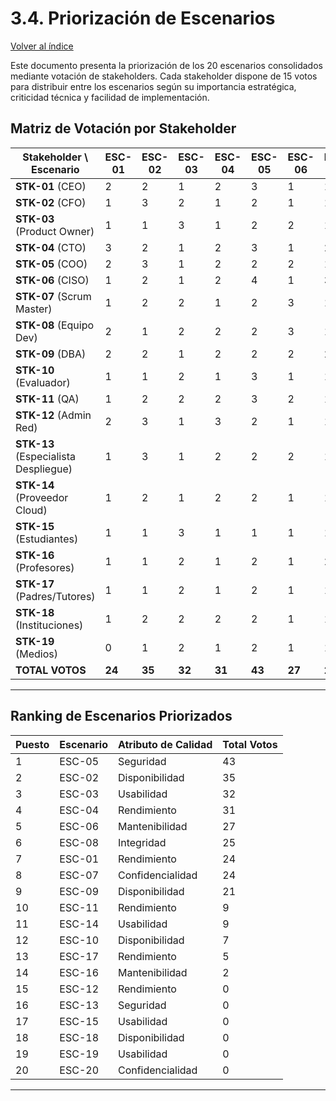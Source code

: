 # 3.4. Priorización de Escenarios

[Volver al índice](../3.md)

Este documento presenta la priorización de los 20 escenarios consolidados mediante votación de stakeholders. Cada stakeholder dispone de 15 votos para distribuir entre los escenarios según su importancia estratégica, criticidad técnica y facilidad de implementación.



## Matriz de Votación por Stakeholder

| **Stakeholder \ Escenario** | **ESC-01** | **ESC-02** | **ESC-03** | **ESC-04** | **ESC-05** | **ESC-06** | **ESC-07** | **ESC-08** | **ESC-09** | **ESC-10** | **ESC-11** | **ESC-12** | **ESC-13** | **ESC-14** | **ESC-15** | **ESC-16** | **ESC-17** | **ESC-18** | **ESC-19** | **ESC-20** |
|----------------------------|-----------|-----------|-----------|-----------|-----------|-----------|-----------|-----------|-----------|-----------|-----------|-----------|-----------|-----------|-----------|-----------|-----------|-----------|-----------|-----------|
| **STK-01** (CEO) | 2 | 2 | 1 | 2 | 3 | 1 | 1 | 2 | 1 | 0 | 0 | 0 | 0 | 0 | 0 | 0 | 0 | 0 | 0 | 0 |
| **STK-02** (CFO) | 1 | 3 | 2 | 1 | 2 | 1 | 1 | 1 | 2 | 1 | 0 | 0 | 0 | 0 | 0 | 0 | 0 | 0 | 0 | 0 |
| **STK-03** (Product Owner) | 1 | 1 | 3 | 1 | 2 | 2 | 1 | 1 | 1 | 0 | 1 | 0 | 0 | 1 | 0 | 0 | 0 | 0 | 0 | 0 |
| **STK-04** (CTO) | 3 | 2 | 1 | 2 | 3 | 1 | 2 | 2 | 1 | 1 | 0 | 0 | 0 | 0 | 0 | 0 | 0 | 0 | 0 | 0 |
| **STK-05** (COO) | 2 | 3 | 1 | 2 | 2 | 2 | 1 | 1 | 1 | 0 | 0 | 0 | 0 | 0 | 0 | 0 | 0 | 0 | 0 | 0 |
| **STK-06** (CISO) | 1 | 2 | 1 | 2 | 4 | 1 | 3 | 3 | 1 | 1 | 0 | 0 | 0 | 0 | 0 | 0 | 0 | 0 | 0 | 0 |
| **STK-07** (Scrum Master) | 1 | 2 | 2 | 1 | 2 | 3 | 1 | 1 | 1 | 1 | 0 | 0 | 0 | 0 | 0 | 0 | 0 | 0 | 0 | 0 |
| **STK-08** (Equipo Dev) | 2 | 1 | 2 | 2 | 2 | 3 | 1 | 1 | 1 | 0 | 1 | 0 | 0 | 0 | 0 | 1 | 0 | 0 | 0 | 0 |
| **STK-09** (DBA) | 2 | 2 | 1 | 2 | 2 | 2 | 2 | 1 | 1 | 0 | 1 | 0 | 0 | 0 | 0 | 0 | 1 | 0 | 0 | 0 |
| **STK-10** (Evaluador) | 1 | 1 | 2 | 1 | 3 | 1 | 1 | 2 | 1 | 1 | 1 | 0 | 0 | 0 | 0 | 1 | 0 | 0 | 0 | 0 |
| **STK-11** (QA) | 1 | 2 | 2 | 2 | 3 | 2 | 1 | 2 | 0 | 0 | 0 | 0 | 0 | 0 | 0 | 0 | 0 | 0 | 0 | 0 |
| **STK-12** (Admin Red) | 2 | 3 | 1 | 3 | 2 | 1 | 1 | 1 | 2 | 1 | 0 | 0 | 0 | 0 | 0 | 0 | 0 | 0 | 0 | 0 |
| **STK-13** (Especialista Despliegue) | 1 | 3 | 1 | 2 | 2 | 2 | 1 | 1 | 2 | 0 | 0 | 0 | 0 | 0 | 0 | 0 | 0 | 0 | 0 | 0 |
| **STK-14** (Proveedor Cloud) | 1 | 2 | 1 | 2 | 2 | 1 | 1 | 1 | 1 | 2 | 1 | 0 | 0 | 0 | 0 | 0 | 0 | 0 | 0 | 0 |
| **STK-15** (Estudiantes) | 1 | 1 | 3 | 1 | 1 | 1 | 1 | 1 | 1 | 0 | 1 | 0 | 0 | 2 | 0 | 0 | 1 | 0 | 0 | 0 |
| **STK-16** (Profesores) | 1 | 1 | 2 | 1 | 2 | 1 | 2 | 1 | 1 | 0 | 1 | 0 | 0 | 1 | 0 | 0 | 1 | 0 | 0 | 0 |
| **STK-17** (Padres/Tutores) | 1 | 1 | 2 | 1 | 2 | 1 | 1 | 1 | 1 | 0 | 0 | 0 | 0 | 2 | 0 | 0 | 1 | 0 | 0 | 0 |
| **STK-18** (Instituciones) | 1 | 2 | 2 | 2 | 2 | 1 | 1 | 1 | 1 | 0 | 1 | 0 | 0 | 1 | 0 | 0 | 0 | 0 | 0 | 0 |
| **STK-19** (Medios) | 0 | 1 | 2 | 1 | 2 | 1 | 1 | 1 | 1 | 0 | 1 | 0 | 0 | 2 | 0 | 0 | 1 | 0 | 0 | 0 |
| **TOTAL VOTOS** | **24** | **35** | **32** | **31** | **43** | **27** | **24** | **25** | **21** | **7** | **9** | **0** | **0** | **9** | **0** | **2** | **5** | **0** | **0** | **0** |

---

## Ranking de Escenarios Priorizados

| **Puesto** | **Escenario** | **Atributo de Calidad** | **Total Votos** |
|------------|---------------|------------------------|-----------------|
| 1 | ESC-05 | Seguridad | 43 |
| 2 | ESC-02 | Disponibilidad | 35 |
| 3 | ESC-03 | Usabilidad | 32 |
| 4 | ESC-04 | Rendimiento | 31 |
| 5 | ESC-06 | Mantenibilidad | 27 |
| 6 | ESC-08 | Integridad | 25 |
| 7 | ESC-01 | Rendimiento | 24 |
| 8 | ESC-07 | Confidencialidad | 24 |
| 9 | ESC-09 | Disponibilidad | 21 |
| 10 | ESC-11 | Rendimiento | 9 |
| 11 | ESC-14 | Usabilidad | 9 |
| 12 | ESC-10 | Disponibilidad | 7 |
| 13 | ESC-17 | Rendimiento | 5 |
| 14 | ESC-16 | Mantenibilidad | 2 |
| 15 | ESC-12 | Rendimiento | 0 |
| 16 | ESC-13 | Seguridad | 0 |
| 17 | ESC-15 | Usabilidad | 0 |
| 18 | ESC-18 | Disponibilidad | 0 |
| 19 | ESC-19 | Usabilidad | 0 |
| 20 | ESC-20 | Confidencialidad | 0 |

---
